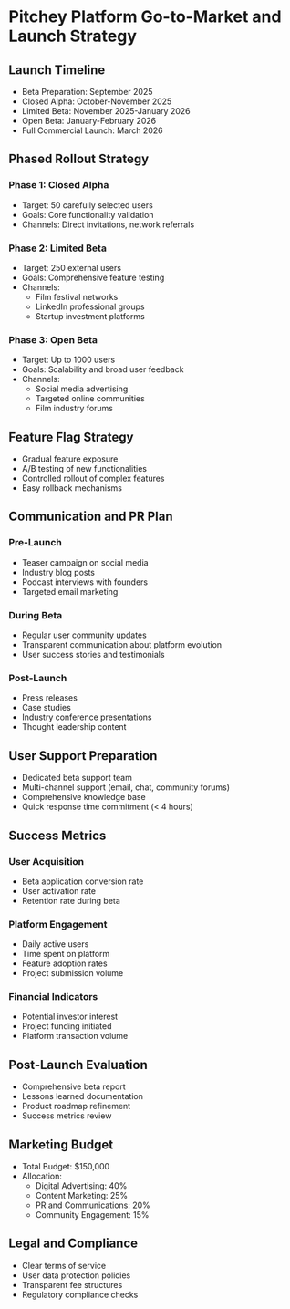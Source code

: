 # Pitchey Platform Go-to-Market and Launch Strategy

## Launch Timeline
- Beta Preparation: September 2025
- Closed Alpha: October-November 2025
- Limited Beta: November 2025-January 2026
- Open Beta: January-February 2026
- Full Commercial Launch: March 2026

## Phased Rollout Strategy

### Phase 1: Closed Alpha
- Target: 50 carefully selected users
- Goals: Core functionality validation
- Channels: Direct invitations, network referrals

### Phase 2: Limited Beta
- Target: 250 external users
- Goals: Comprehensive feature testing
- Channels: 
  - Film festival networks
  - LinkedIn professional groups
  - Startup investment platforms

### Phase 3: Open Beta
- Target: Up to 1000 users
- Goals: Scalability and broad user feedback
- Channels:
  - Social media advertising
  - Targeted online communities
  - Film industry forums

## Feature Flag Strategy
- Gradual feature exposure
- A/B testing of new functionalities
- Controlled rollout of complex features
- Easy rollback mechanisms

## Communication and PR Plan

### Pre-Launch
- Teaser campaign on social media
- Industry blog posts
- Podcast interviews with founders
- Targeted email marketing

### During Beta
- Regular user community updates
- Transparent communication about platform evolution
- User success stories and testimonials

### Post-Launch
- Press releases
- Case studies
- Industry conference presentations
- Thought leadership content

## User Support Preparation
- Dedicated beta support team
- Multi-channel support (email, chat, community forums)
- Comprehensive knowledge base
- Quick response time commitment (< 4 hours)

## Success Metrics
### User Acquisition
- Beta application conversion rate
- User activation rate
- Retention rate during beta

### Platform Engagement
- Daily active users
- Time spent on platform
- Feature adoption rates
- Project submission volume

### Financial Indicators
- Potential investor interest
- Project funding initiated
- Platform transaction volume

## Post-Launch Evaluation
- Comprehensive beta report
- Lessons learned documentation
- Product roadmap refinement
- Success metrics review

## Marketing Budget
- Total Budget: $150,000
- Allocation:
  - Digital Advertising: 40%
  - Content Marketing: 25%
  - PR and Communications: 20%
  - Community Engagement: 15%

## Legal and Compliance
- Clear terms of service
- User data protection policies
- Transparent fee structures
- Regulatory compliance checks
